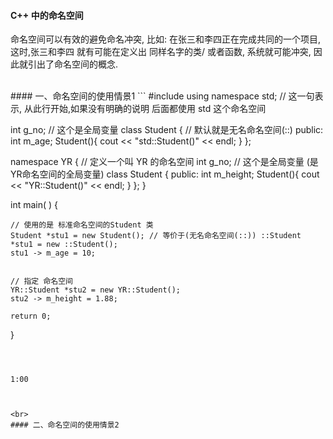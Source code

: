 #### C++ 中的命名空间

命名空间可以有效的避免命名冲突, 比如: 在张三和李四正在完成共同的一个项目, 这时,张三和李四 就有可能在定义出 同样名字的类/ 或者函数, 系统就可能冲突, 因此就引出了命名空间的概念.




<br>
#### 一、命名空间的使用情景1
```
#include <iostream>
using namespace std; // 这一句表示, 从此行开始,如果没有明确的说明 后面都使用 std 这个命名空间


int g_no; // 这个是全局变量
class Student { // 默认就是无名命名空间(::) 
public:
    int m_age;
     Student(){
        cout << "std::Student()" << endl;
     }
};

namespace YR { // 定义一个叫 YR 的命名空间
    int g_no; // 这个是全局变量 (是YR命名空间的全局变量)
    class Student {
    public:
        int m_height;
        Student(){
            cout << "YR::Student()" << endl;
        }
    };
}

int main( ) {
    
    // 使用的是 标准命名空间的Student 类
    Student *stu1 = new Student(); // 等价于(无名命名空间(::)) ::Student *stu1 = new ::Student();
    stu1 -> m_age = 10;
    
    
    // 指定 命名空间
    YR::Student *stu2 = new YR::Student();
    stu2 -> m_height = 1.88;
    
    return 0;
}
```



1:00



<br>
#### 二、命名空间的使用情景2
